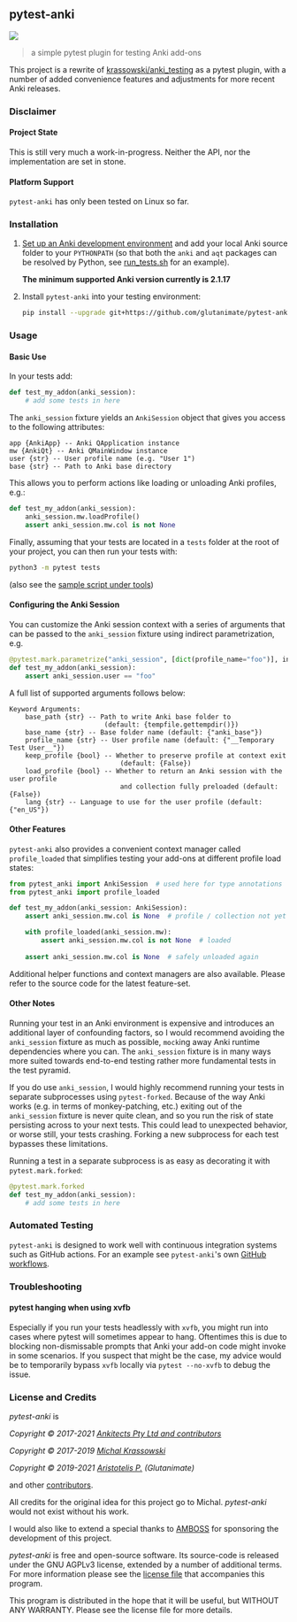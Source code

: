 ## pytest-anki

[![](https://github.com/glutanimate/pytest-anki/workflows/tests/badge.svg)](https://github.com/glutanimate/pytest-anki/actions/workflows/tests.yml/badge.svg)

> a simple pytest plugin for testing Anki add-ons

This project is a rewrite of [krassowski/anki_testing](https://github.com/krassowski/anki_testing) as a pytest plugin, with a number of added convenience features and adjustments for more recent Anki releases.


### Disclaimer

#### Project State

This is still very much a work-in-progress. Neither the API, nor the implementation are set in stone.

#### Platform Support

`pytest-anki` has only been tested on Linux so far.

### Installation

1. [Set up an Anki development environment](https://github.com/dae/anki/blob/master/README.development) and add your local Anki source folder to your `PYTHONPATH` (so that both the `anki` and `aqt` packages can be resolved by Python, see [run_tests.sh](tools/run_tests.sh) for an example).

    **The minimum supported Anki version currently is 2.1.17**

2. Install `pytest-anki` into your testing environment:

    ```bash
    pip install --upgrade git+https://github.com/glutanimate/pytest-anki.git
    ```

### Usage

#### Basic Use

In your tests add:
   
```python
def test_my_addon(anki_session):
    # add some tests in here
```

The `anki_session` fixture yields an `AnkiSession` object that gives you access to the following attributes:

```
app {AnkiApp} -- Anki QApplication instance
mw {AnkiQt} -- Anki QMainWindow instance
user {str} -- User profile name (e.g. "User 1")
base {str} -- Path to Anki base directory
```

This allows you to perform actions like loading or unloading Anki profiles, e.g.:

```python
def test_my_addon(anki_session):
    anki_session.mw.loadProfile()
    assert anki_session.mw.col is not None
```

Finally, assuming that your tests are located in a `tests` folder at the root of your project, you can then run your tests with:

```bash
python3 -m pytest tests
```

(also see the [sample script under tools](./tools/run_tests.sh))

#### Configuring the Anki Session

You can customize the Anki session context with a series of arguments that can be passed to the `anki_session` fixture using indirect parametrization, e.g.

```python
@pytest.mark.parametrize("anki_session", [dict(profile_name="foo")], indirect=True)
def test_my_addon(anki_session):
    assert anki_session.user == "foo"
```

A full list of supported arguments follows below:

```
Keyword Arguments:
    base_path {str} -- Path to write Anki base folder to
                        (default: {tempfile.gettempdir()})
    base_name {str} -- Base folder name (default: {"anki_base"})
    profile_name {str} -- User profile name (default: {"__Temporary Test User__"})
    keep_profile {bool} -- Whether to preserve profile at context exit
                            (default: {False})
    load_profile {bool} -- Whether to return an Anki session with the user profile
                            and collection fully preloaded (default: {False})
    lang {str} -- Language to use for the user profile (default: {"en_US"})
```

#### Other Features

`pytest-anki` also provides a convenient context manager called `profile_loaded` that simplifies testing your add-ons at different profile load states:

```python
from pytest_anki import AnkiSession  # used here for type annotations
from pytest_anki import profile_loaded

def test_my_addon(anki_session: AnkiSession):
    assert anki_session.mw.col is None  # profile / collection not yet loaded

    with profile_loaded(anki_session.mw):
        assert anki_session.mw.col is not None  # loaded
    
    assert anki_session.mw.col is None  # safely unloaded again
```

Additional helper functions and context managers are also available. Please refer to the source code for the latest feature-set.

#### Other Notes

Running your test in an Anki environment is expensive and introduces an additional layer of confounding factors, so I would recommend avoiding the `anki_session` fixture as much as possible, `mock`ing away Anki runtime dependencies where you can. The `anki_session` fixture is in many ways more suited towards end-to-end testing rather more fundamental tests in the test pyramid.

If you do use `anki_session`, I would highly recommend running your tests in separate subprocesses using `pytest-forked`. Because of the way Anki works (e.g. in terms of monkey-patching, etc.) exiting out of the `anki_session` fixture is never quite clean, and so you run the risk of state persisting across to your next tests. This could lead to unexpected behavior, or worse still, your tests crashing. Forking a new subprocess for each test bypasses these limitations.

Running a test in a separate subprocess is as easy as decorating it with `pytest.mark.forked`:

```python
@pytest.mark.forked
def test_my_addon(anki_session):
    # add some tests in here
```

### Automated Testing

`pytest-anki` is designed to work well with continuous integration systems such as GitHub actions. For an example see `pytest-anki`'s own [GitHub workflows](./.github/workflows/tests.yml).


### Troubleshooting

#### pytest hanging when using xvfb

Especially if you run your tests headlessly with `xvfb`, you might run into cases where pytest will sometimes appear to hang. Oftentimes this is due to blocking non-dismissable prompts that Anki your add-on code might invoke in some scenarios. If you suspect that might be the case, my advice would be to temporarily bypass `xvfb` locally via `pytest --no-xvfb` to debug the issue.

### License and Credits

*pytest-anki* is

*Copyright © 2017-2021 [Ankitects Pty Ltd and contributors](https://github.com/ankitects/)*

*Copyright © 2017-2019 [Michal Krassowski](https://github.com/krassowski/anki_testing)*

*Copyright © 2019-2021 [Aristotelis P.](https://glutanimate.com/contact/) (Glutanimate)*

and other [contributors](./CONTRIBUTORS).

All credits for the original idea for this project go to Michal. _pytest-anki_ would not exist without his work.

I would also like to extend a special thanks to [AMBOSS](https://github.com/amboss-mededu/) for sponsoring the development of this project.

_pytest-anki_ is free and open-source software. Its source-code is released under the GNU AGPLv3 license, extended by a number of additional terms. For more information please see the [license file](https://github.com/glutanimate/pytest-anki/blob/master/LICENSE) that accompanies this program.

This program is distributed in the hope that it will be useful, but WITHOUT ANY WARRANTY. Please see the license file for more details.